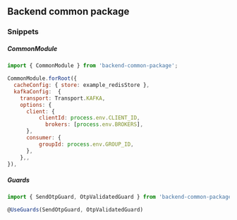 ## Backend common package

### Snippets

##### CommonModule

```js
import { CommonModule } from 'backend-common-package';
```

```js
CommonModule.forRoot({
  cacheConfig: { store: example_redisStore },
  kafkaConfig:  {
    transport: Transport.KAFKA,
    options: {
      client: {
          clientId: process.env.CLIENT_ID,
            brokers: [process.env.BROKERS],
      },
      consumer: {
          groupId: process.env.GROUP_ID,
      },
    },,
}),
```

##### Guards

```js
import { SendOtpGuard, OtpValidatedGuard } from 'backend-common-package';
```

```js
@UseGuards(SendOtpGuard, OtpValidatedGuard)
```
